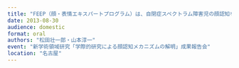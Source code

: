 ```yaml
---
title: "FEEP（顔・表情エキスパートプログラム）は、自閉症スペクトラム障害児の顔認知をどのように発達させるか？"
date: 2013-08-30
audience: domestic
format: oral
authors: "松田壮一郎・山本淳一"
event: "新学術領域研究「学際的研究による顔認知メカニズムの解明」成果報告会"
location: "名古屋"
---
```

